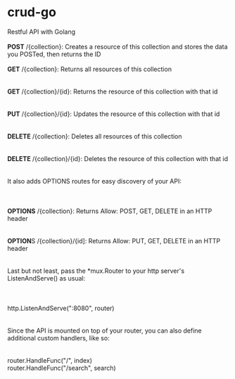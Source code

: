 # crud-go
Restful API with Golang
<br>
<br>
<b>POST</b> /{collection}: Creates a resource of this collection and stores the data you POSTed, then returns the ID
<br><br>
<b>GET</b> /{collection}: Returns all resources of this collection
<br><br><br>
<b>GET</b> /{collection}/{id}: Returns the resource of this collection with that id
<br><br><br>
<b>PUT</b> /{collection}/{id}: Updates the resource of this collection with that id
<br><br><br>
<b>DELETE</b> /{collection}: Deletes all resources of this collection
<br><br><br>
<b>DELETE</b> /{collection}/{id}: Deletes the resource of this collection with that id
<br><br><br>
It also adds OPTIONS routes for easy discovery of your API:
<br>
<br><br><br>
<b>OPTIONS</b> /{collection}: Returns Allow: POST, GET, DELETE in an HTTP header
<br><br><br>
<b>OPTION</b>S /{collection}/{id]: Returns Allow: PUT, GET, DELETE in an HTTP header
<br><br><br>
Last but not least, pass the *mux.Router to your http server's ListenAndServe() as usual:
<br><br><br>
<br>
http.ListenAndServe(":8080", router)
<br><br><br>
Since the API is mounted on top of your router, you can also define additional custom handlers, like so:
<br><br><br>
router.HandleFunc("/", index)<br>
router.HandleFunc("/search", search)<br>
